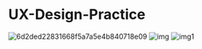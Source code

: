 # UX-Design-Practice
![6d2ded22831668f5a7a5e4b840718e09](https://user-images.githubusercontent.com/74020237/146132894-f1cd63ec-494e-482e-9dad-7436c110b905.jpg)
![img](https://user-images.githubusercontent.com/74020237/146132895-d2377ea5-4f1b-468d-aa01-2c049269a799.png)
![img1](https://user-images.githubusercontent.com/74020237/146132900-33535bf9-3de3-40e9-9de4-5133ce287f6b.png)
